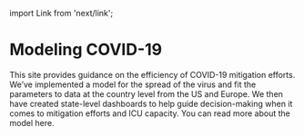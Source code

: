 import Link from 'next/link';

# Modeling <span className="nowrap">COVID-19</span>

This site provides guidance on the efficiency of COVID-19 mitigation
efforts. We’ve implemented a model for the spread of the virus and fit
the parameters to data at the country level from the US and Europe. We
then have created state-level dashboards to help guide decision-making
when it comes to mitigation efforts and ICU capacity. You can read more
about the model <Link href="/about"><a className="text-blue-700 hover:text-blue-500 leading-relaxed font-medium mb-8">here</a></Link>.
